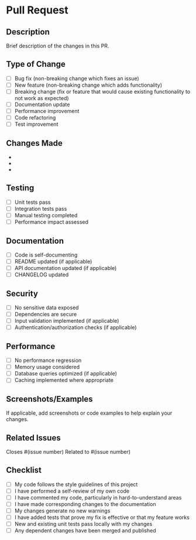# Pull Request

## Description

Brief description of the changes in this PR.

## Type of Change

- [ ] Bug fix (non-breaking change which fixes an issue)
- [ ] New feature (non-breaking change which adds functionality)
- [ ] Breaking change (fix or feature that would cause existing functionality to not work as expected)
- [ ] Documentation update
- [ ] Performance improvement
- [ ] Code refactoring
- [ ] Test improvement

## Changes Made

- 
- 
- 

## Testing

- [ ] Unit tests pass
- [ ] Integration tests pass
- [ ] Manual testing completed
- [ ] Performance impact assessed

## Documentation

- [ ] Code is self-documenting
- [ ] README updated (if applicable)
- [ ] API documentation updated (if applicable)
- [ ] CHANGELOG updated

## Security

- [ ] No sensitive data exposed
- [ ] Dependencies are secure
- [ ] Input validation implemented (if applicable)
- [ ] Authentication/authorization checks (if applicable)

## Performance

- [ ] No performance regression
- [ ] Memory usage considered
- [ ] Database queries optimized (if applicable)
- [ ] Caching implemented where appropriate

## Screenshots/Examples

If applicable, add screenshots or code examples to help explain your changes.

## Related Issues

Closes #(issue number)
Related to #(issue number)

## Checklist

- [ ] My code follows the style guidelines of this project
- [ ] I have performed a self-review of my own code
- [ ] I have commented my code, particularly in hard-to-understand areas
- [ ] I have made corresponding changes to the documentation
- [ ] My changes generate no new warnings
- [ ] I have added tests that prove my fix is effective or that my feature works
- [ ] New and existing unit tests pass locally with my changes
- [ ] Any dependent changes have been merged and published